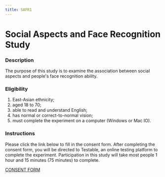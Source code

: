 ```yaml
---
title: SAFR1
---
```


# Social Aspects and Face Recognition Study

### Description
The purpose of this study is to examine the association between social aspects and people's face recognition ability.

### Eligibility
1) East-Asian ethnicity;
2) aged 18 to 70;
3) able to read and understand English;
4) has normal or correct-to-normal vision;
5) must complete the experiment on a computer (Windows or Mac IO).

### Instructions
Please click the link below to fill in the consent form. After completing the consent form, you will be directed to Testable, an online testing platform to complete the experiment. Participation in this study will take most people 1 hour and 15 minutes (75 minutes) to complete.

[CONSENT FORM](https://forms.office.com/r/u45rE5TLM3)
